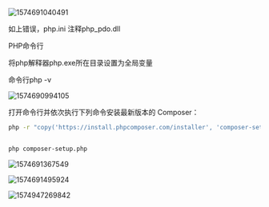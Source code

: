![1574691040491](C:\Users\27209\AppData\Roaming\Typora\typora-user-images\1574691040491.png)

如上错误，php.ini 注释php_pdo.dll



PHP命令行

将php解释器php.exe所在目录设置为全局变量

命令行php -v

![1574690994105](C:\Users\27209\AppData\Roaming\Typora\typora-user-images\1574690994105.png)





打开命令行并依次执行下列命令安装最新版本的 Composer：

```bash
php -r "copy('https://install.phpcomposer.com/installer', 'composer-setup.php');"
```

```bash

php composer-setup.php
```

![1574691367549](C:\Users\27209\AppData\Roaming\Typora\typora-user-images\1574691367549.png)

![1574691495924](C:\Users\27209\AppData\Roaming\Typora\typora-user-images\1574691495924.png)







![1574947269842](C:\Users\27209\AppData\Roaming\Typora\typora-user-images\1574947269842.png)

